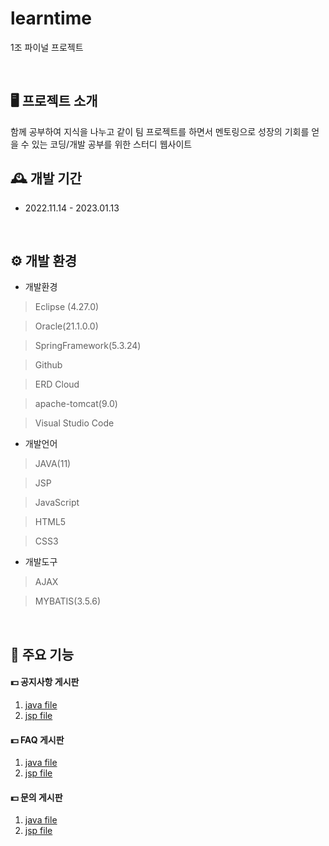 # learntime
1조 파이널 프로젝트

<br>

## 🖥️ 프로젝트 소개
함께 공부하여 지식을 나누고 같이 팀 프로젝트를 하면서 멘토링으로 성장의 기회를 얻을 수 있는 코딩/개발 공부를 위한 스터디 웹사이트
<br>

## 🕰️ 개발 기간
* 2022.11.14 - 2023.01.13

<br>

## ⚙️ 개발 환경
- 개발환경
>Eclipse (4.27.0)

>Oracle(21.1.0.0)

>SpringFramework(5.3.24)

>Github

>ERD Cloud

>apache-tomcat(9.0)

>Visual Studio Code

- 개발언어
>JAVA(11)

>JSP

>JavaScript

>HTML5

>CSS3


- 개발도구
>AJAX

>MYBATIS(3.5.6)


  
<br>

## 📌 주요 기능

#### 💵 공지사항 게시판 
  1. <a href="learntime/src/main/java/com/learntime/app/notice" >java file</a>
  2. <a href="learntime/src/main/webapp/WEB-INF/views/notice" >jsp file</a>
  
#### 💵 FAQ 게시판 
  1. <a href="learntime/src/main/java/com/learntime/app/faq" >java file</a>
  2. <a href="learntime/src/main/webapp/WEB-INF/views/faq" >jsp file</a>
  
#### 💵 문의 게시판
  1. <a href="learntime/src/main/java/com/learntime/app/question" >java file</a>
  2. <a href="learntime/src/main/webapp/WEB-INF/views/question" >jsp file</a>
  



